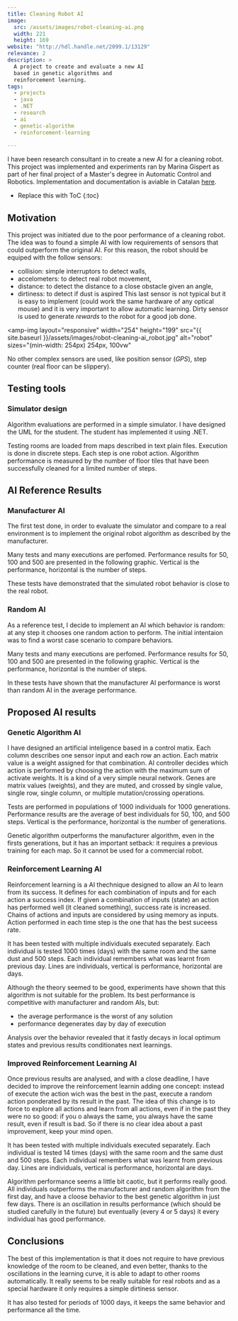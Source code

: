 ```yaml
---
title: Cleaning Robot AI
image: 
  src: /assets/images/robot-cleaning-ai.png
  width: 221
  height: 169
website: "http://hdl.handle.net/2099.1/13129"
relevance: 2
description: >
  A project to create and evaluate a new AI 
  based in genetic algorithms and
  reinforcement learning.
tags:
  - projects
  - java
  - .NET
  - research
  - ai
  - genetic-algorithm
  - reinforcement-learning
  
---
```


I have been research consultant in 
to create a new AI for a cleaning robot.
This project was implemented and experiments ran by 
Marina Gispert as part of her final project
of a Master's degree in Automatic Control and Robotics.
Implementation and documentation is aviable in Catalan
[here](http://hdl.handle.net/2099.1/13129).

* Replace this with ToC
{:toc}

## Motivation

This project was initiated due to the poor performance
of a cleaning robot.
The idea was to found a simple AI with low requirements
of sensors that could outperform the original AI.
For this reason, the robot should be equiped with the follow
sensors:
- collision: simple interruptors to detect walls,
- accelometers: to detect real robot movement,
- distance: to detect the distance to a close obstacle given an angle,
- dirtiness: to detect if dust is aspired
This last sensor is not typical but it is easy to implement (could work the same hardware of any optical mouse) and it is very important to allow automatic learning. Dirty sensor is used to generate *rewards* to the robot for a good job done.

<amp-img layout="responsive" width="254" height="199" src="{{ site.baseurl }}/assets/images/robot-cleaning-ai_robot.jpg" alt="robot"
sizes="(min-width: 254px) 254px, 100vw"
></amp-img>

No other complex sensors are used, like position sensor (*GPS*), step counter (real floor can be slippery).

## Testing tools

### Simulator design

Algorithm evaluations are performed in a simple simulator.
I have designed the UML for the student. 
The student has implemented it using .NET.

<amp-img layout="responsive" width="1519" height="1031" src="{{ site.baseurl }}/assets/images/robot-cleaning-ai_simulator.png" alt="Simulator UML"></amp-img>

Testing rooms are loaded from maps described in text plain files.
Execution is done in discrete steps. Each step is one robot action.
Algorithm performance is measured by the number of floor tiles
that have been successfully cleaned for a limited number of steps.


## AI Reference Results

### Manufacturer AI

The first test done, 
in order to evaluate the simulator and compare to a real environment
is to implement the original robot algorithm as described 
by the manufacturer.

Many tests and many executions are perfomed. 
Performance results for 50, 100 and 500 are presented in the following
graphic. Vertical is the performance, horizontal is the number of steps.

<amp-img layout="responsive" width="772" height="339" src="{{ site.baseurl }}/assets/images/robot-cleaning-ai_original.png" alt="Performance Original AI"></amp-img>

These tests have demonstrated that the simulated robot behavior 
is close to the real robot.


### Random AI

As a reference test, 
I decide to implement an AI which behavior is random:
at any step it chooses one random action to perform.
The initial intentaion was to find a worst case scenario
to compare behaviors.

Many tests and many executions are perfomed. 
Performance results for 50, 100 and 500 are presented in the following
graphic. Vertical is the performance, horizontal is the number of steps.

<amp-img layout="responsive" width="764" height="343" src="{{ site.baseurl }}/assets/images/robot-cleaning-ai_random.png" alt="Performance Random AI"></amp-img>

In these tests have shown that the manufacturer AI performance is 
worst than random AI in the average performance.


## Proposed AI results

### Genetic Algorithm AI

I have designed an artificial inteligence based in a control matix.
Each column describes one sensor input and each row an action.
Each matrix value is a weight assigned for that combination.
AI controller decides which action is performed by 
choosing the action with the maximum sum of activate weights.
It is a kind of a very simple neural network.
Genes are matrix values (weights), and they are muted, and
crossed by single value, single row, single column, or multiple
mutation/crossing operations.

Tests are performed in populations of 1000 individuals 
for 1000 generations. Performance results are
the average of best individuals for 50, 100, and 500 steps.
Vertical is the performance, horizontal is the number of generations.

<amp-img layout="responsive" width="784" height="345" src="{{ site.baseurl }}/assets/images/robot-cleaning-ai_genetic.png" alt="Performance Genetic AI"></amp-img>

Genetic algorithm outperforms the manufacturer algorithm, even in
the firsts generations, but it has an important setback:
it requires a previous training for each map. 
So it cannot be used for a commercial robot.


### Reinforcement Learning AI

Reinforcement learning is a AI thechnique designed to allow
an AI to learn from its success. 
It defines for each combination of inputs and for each action 
a success index. If given a combination of inputs (state)
an action has performed well (it cleaned something), success rate
is increased. 
Chains of actions and inputs are considered by using memory
as inputs.
Action performed in each time step is the one that has the best 
suceess rate.

It has been tested with multiple individuals executed separately.
Each individual is tested 1000 times (days) with the same room and the same
dust and 500 steps. Each individual remembers what was learnt from
previous day. 
Lines are individuals, vertical is performance, horizontal are days.

<amp-img layout="responsive" width="774" height="308" src="{{ site.baseurl }}/assets/images/robot-cleaning-ai_rl-classic.png" alt="Performance Reinforcement Learning AI"></amp-img>

Although the theory seemed to be good, 
experiments have shown that this algorithm is not suitable
for the problem. Its best performance is competitive with 
manufacturer and random AIs, but:
- the average performance is the worst of any solution
- performance degenerates day by day of execution

Analysis over the behavior revealed that it fastly decays in
local optimum states and previous results conditionates next learnings.


### Improved Reinforcement Learning AI 

Once previous results are analysed, 
and with a close deadline, 
I have decided to improve the reinforcement learnin adding one concept:
instead of execute the action wich was the best in the past,
execute a random action ponderated by its result in the past.
The idea of this change is to force to explore all actions
and learn from all actions, even if in the past they were no
so good: if you o always the same, you always have
the same result, even if result is bad. So if there is no
clear idea about a past improvement, keep your mind open.

It has been tested with multiple individuals executed separately.
Each individual is tested 14 times (days) with the same room and the same
dust and 500 steps. Each individual remembers what was learnt from
previous day. 
Lines are individuals, vertical is performance, horizontal are days.

<amp-img layout="responsive" width="1228" height="427" src="{{ site.baseurl }}/assets/images/robot-cleaning-ai_rl-improved.png" alt="Performance Improved Reinforcement Learning AI"></amp-img>

Algorithm performance seems a little bit caotic, but it performs really
good. All individuals outperforms the manufacturer and random algorithm
from the first day, and have a cloose behavior to the best genetic algorithm
in just few days. 
There is an oscillation in results performance (which should be studied
carefully in the future) but eventually (every 4 or 5 days) it
every individual has good performance. 


## Conclusions

The best of this implementation is that it does not require to have
previous knowledge of the room to be cleaned, and even better, 
thanks to the oscillations in the learning curve, it is able
to adapt to other rooms automatically. 
It really seems to be really suitable for real robots
and as a special hardware it only requires a simple dirtiness sensor.

It has also tested for periods of 1000 days, it keeps the same behavior
and performance all the time.
